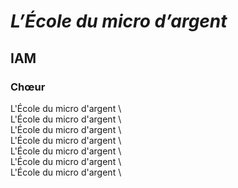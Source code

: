 # *L’École du micro d’argent*
## IAM

### Chœur

L'École du micro d'argent \  
L'École du micro d'argent \  
L'École du micro d'argent \  
L'École du micro d'argent \  
L'École du micro d'argent \  
L'École du micro d'argent \  
L'École du micro d'argent \  
